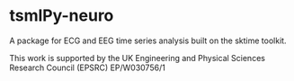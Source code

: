 # tsmlPy-neuro

A package for ECG and EEG time series analysis built on the sktime toolkit.

This work is supported by the UK Engineering and Physical Sciences Research Council (EPSRC) EP/W030756/1
